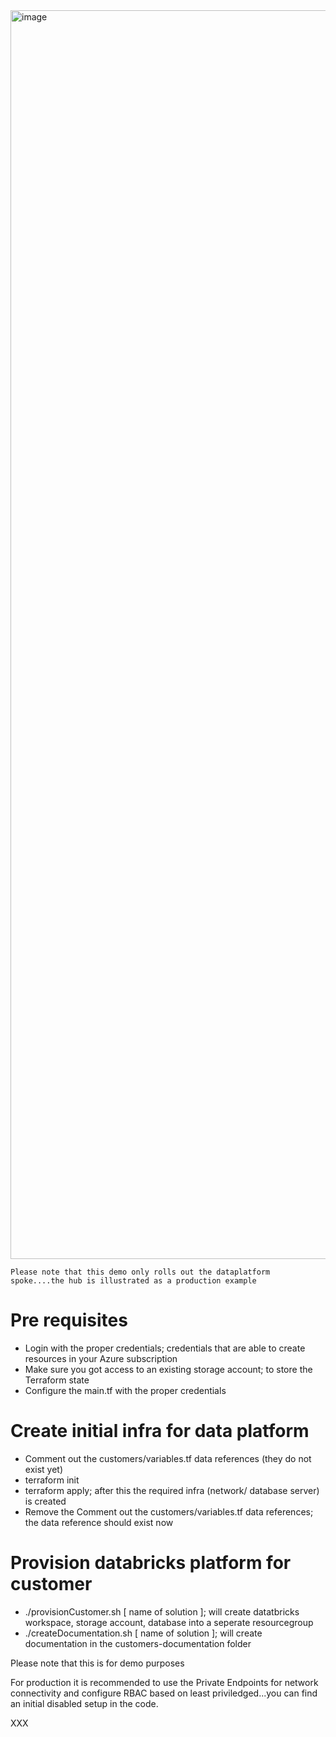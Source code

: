 <img width="1998" alt="image" src="https://github.com/chrisvugrinec/azure-demodatabricks/assets/24852199/e5f02b98-57ed-4871-84d7-2c19d4b80efb">

```
Please note that this demo only rolls out the dataplatform spoke....the hub is illustrated as a production example
```

# Pre requisites

- Login with the proper credentials; credentials that are able to create resources in your Azure subscription
- Make sure you got access to an existing storage account; to store the Terraform state 
- Configure the main.tf with the proper credentials
 
# Create initial infra for data platform

- Comment out the customers/variables.tf data references (they do not exist yet)
- terraform init
- terraform apply; after this the required infra (network/ database server) is created
- Remove the Comment out the customers/variables.tf data references; the data reference should exist now


# Provision databricks platform for customer

- ./provisionCustomer.sh [ name of solution ]; will create datatbricks workspace, storage account, database into a seperate resourcegroup
- ./createDocumentation.sh [ name of solution ]; will create documentation in the customers-documentation folder


Please note that this is for demo purposes

For production it is recommended to use the Private Endpoints for network connectivity and configure RBAC based on least priviledged...you can find an initial disabled setup in the code.

XXX

